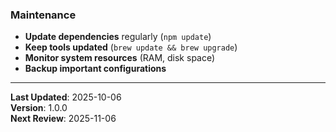### Maintenance
- **Update dependencies** regularly (`npm update`)
- **Keep tools updated** (`brew update && brew upgrade`)
- **Monitor system resources** (RAM, disk space)
- **Backup important configurations**

---

**Last Updated**: 2025-10-06  
**Version**: 1.0.0  
**Next Review**: 2025-11-06
